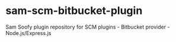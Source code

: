 # sam-scm-bitbucket-plugin
Sam Soofy plugin repository for SCM plugins - Bitbucket provider - Node.js/Express.js 
